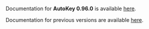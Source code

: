 Documentation for **AutoKey 0.96.0** is available [here](https://autokey.github.io/index.html).

Documentation for previous versions are available [here](https://autokey.github.io/autokey/).
